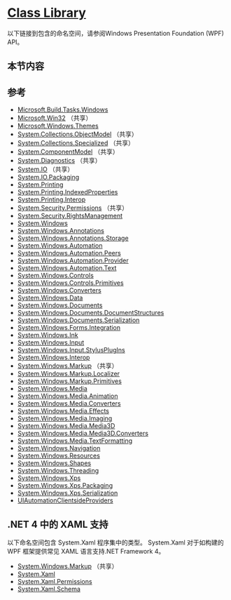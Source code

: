 # [Class Library](https://docs.microsoft.com/en-us/dotnet/framework/wpf/class-library-wpf)

以下链接到包含的命名空间，请参阅Windows Presentation Foundation (WPF) API。

## 本节内容

## 参考

- [Microsoft.Build.Tasks.Windows](https://docs.microsoft.com/zh-cn/dotnet/api/microsoft.build.tasks.windows)
- [Microsoft.Win32](https://docs.microsoft.com/zh-cn/dotnet/api/microsoft.win32) （共享）
- [Microsoft.Windows.Themes](https://docs.microsoft.com/zh-cn/dotnet/api/microsoft.windows.themes)
- [System.Collections.ObjectModel](https://docs.microsoft.com/zh-cn/dotnet/api/system.collections.objectmodel) （共享）
- [System.Collections.Specialized](https://docs.microsoft.com/zh-cn/dotnet/api/system.collections.specialized) （共享）
- [System.ComponentModel](https://docs.microsoft.com/zh-cn/dotnet/api/system.componentmodel) （共享）
- [System.Diagnostics](https://docs.microsoft.com/zh-cn/dotnet/api/system.diagnostics) （共享）
- [System.IO](https://docs.microsoft.com/zh-cn/dotnet/api/system.io) （共享）
- [System.IO.Packaging](https://docs.microsoft.com/zh-cn/dotnet/api/system.io.packaging)
- [System.Printing](https://docs.microsoft.com/zh-cn/dotnet/api/system.printing)
- [System.Printing.IndexedProperties](https://docs.microsoft.com/zh-cn/dotnet/api/system.printing.indexedproperties)
- [System.Printing.Interop](https://docs.microsoft.com/zh-cn/dotnet/api/system.printing.interop)
- [System.Security.Permissions](https://docs.microsoft.com/zh-cn/dotnet/api/system.security.permissions) （共享）
- [System.Security.RightsManagement](https://docs.microsoft.com/zh-cn/dotnet/api/system.security.rightsmanagement)
- [System.Windows](https://docs.microsoft.com/zh-cn/dotnet/api/system.windows)
- [System.Windows.Annotations](https://docs.microsoft.com/zh-cn/dotnet/api/system.windows.annotations)
- [System.Windows.Annotations.Storage](https://docs.microsoft.com/zh-cn/dotnet/api/system.windows.annotations.storage)
- [System.Windows.Automation](https://docs.microsoft.com/zh-cn/dotnet/api/system.windows.automation)
- [System.Windows.Automation.Peers](https://docs.microsoft.com/zh-cn/dotnet/api/system.windows.automation.peers)
- [System.Windows.Automation.Provider](https://docs.microsoft.com/zh-cn/dotnet/api/system.windows.automation.provider)
- [System.Windows.Automation.Text](https://docs.microsoft.com/zh-cn/dotnet/api/system.windows.automation.text)
- [System.Windows.Controls](https://docs.microsoft.com/zh-cn/dotnet/api/system.windows.controls)
- [System.Windows.Controls.Primitives](https://docs.microsoft.com/zh-cn/dotnet/api/system.windows.controls.primitives)
- [System.Windows.Converters](https://docs.microsoft.com/zh-cn/dotnet/api/system.windows.converters)
- [System.Windows.Data](https://docs.microsoft.com/zh-cn/dotnet/api/system.windows.data)
- [System.Windows.Documents](https://docs.microsoft.com/zh-cn/dotnet/api/system.windows.documents)
- [System.Windows.Documents.DocumentStructures](https://docs.microsoft.com/zh-cn/dotnet/api/system.windows.documents.documentstructures)
- [System.Windows.Documents.Serialization](https://docs.microsoft.com/zh-cn/dotnet/api/system.windows.documents.serialization)
- [System.Windows.Forms.Integration](https://docs.microsoft.com/zh-cn/dotnet/api/system.windows.forms.integration)
- [System.Windows.Ink](https://docs.microsoft.com/zh-cn/dotnet/api/system.windows.ink)
- [System.Windows.Input](https://docs.microsoft.com/zh-cn/dotnet/api/system.windows.input)
- [System.Windows.Input.StylusPlugIns](https://docs.microsoft.com/zh-cn/dotnet/api/system.windows.input.stylusplugins)
- [System.Windows.Interop](https://docs.microsoft.com/zh-cn/dotnet/api/system.windows.interop)
- [System.Windows.Markup](https://docs.microsoft.com/zh-cn/dotnet/api/system.windows.markup) （共享）
- [System.Windows.Markup.Localizer](https://docs.microsoft.com/zh-cn/dotnet/api/system.windows.markup.localizer)
- [System.Windows.Markup.Primitives](https://docs.microsoft.com/zh-cn/dotnet/api/system.windows.markup.primitives)
- [System.Windows.Media](https://docs.microsoft.com/zh-cn/dotnet/api/system.windows.media)
- [System.Windows.Media.Animation](https://docs.microsoft.com/zh-cn/dotnet/api/system.windows.media.animation)
- [System.Windows.Media.Converters](https://docs.microsoft.com/zh-cn/dotnet/api/system.windows.media.converters)
- [System.Windows.Media.Effects](https://docs.microsoft.com/zh-cn/dotnet/api/system.windows.media.effects)
- [System.Windows.Media.Imaging](https://docs.microsoft.com/zh-cn/dotnet/api/system.windows.media.imaging)
- [System.Windows.Media.Media3D](https://docs.microsoft.com/zh-cn/dotnet/api/system.windows.media.media3d)
- [System.Windows.Media.Media3D.Converters](https://docs.microsoft.com/zh-cn/dotnet/api/system.windows.media.media3d.converters)
- [System.Windows.Media.TextFormatting](https://docs.microsoft.com/zh-cn/dotnet/api/system.windows.media.textformatting)
- [System.Windows.Navigation](https://docs.microsoft.com/zh-cn/dotnet/api/system.windows.navigation)
- [System.Windows.Resources](https://docs.microsoft.com/zh-cn/dotnet/api/system.windows.resources)
- [System.Windows.Shapes](https://docs.microsoft.com/zh-cn/dotnet/api/system.windows.shapes)
- [System.Windows.Threading](https://docs.microsoft.com/zh-cn/dotnet/api/system.windows.threading)
- [System.Windows.Xps](https://docs.microsoft.com/zh-cn/dotnet/api/system.windows.xps)
- [System.Windows.Xps.Packaging](https://docs.microsoft.com/zh-cn/dotnet/api/system.windows.xps.packaging)
- [System.Windows.Xps.Serialization](https://docs.microsoft.com/zh-cn/dotnet/api/system.windows.xps.serialization)
- [UIAutomationClientsideProviders](https://docs.microsoft.com/zh-cn/dotnet/api/uiautomationclientsideproviders)

## .NET 4 中的 XAML 支持

以下命名空间包含 System.Xaml 程序集中的类型。 System.Xaml 对于如构建的 WPF 框架提供常见 XAML 语言支持.NET Framework 4。

- [System.Windows.Markup](https://docs.microsoft.com/zh-cn/dotnet/api/system.windows.markup) （共享）
- [System.Xaml](https://docs.microsoft.com/zh-cn/dotnet/api/system.xaml)
- [System.Xaml.Permissions](https://docs.microsoft.com/zh-cn/dotnet/api/system.xaml.permissions)
- [System.Xaml.Schema](https://docs.microsoft.com/zh-cn/dotnet/api/system.xaml.schema)